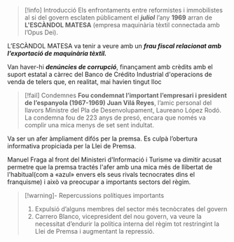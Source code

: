 > [!info] Introducció
> Els enfrontaments entre reformistes i immobilistes al si del govern esclaten públicament el ***juliol*** l’any **1969** arran de **L'ESCÀNDOL MATESA** (empresa maquinària tèxtil connectada amb l’Opus Dei).

L’ESCÀNDOL MATESA va tenir a veure amb un ***frau fiscal relacionat amb l’exportació de maquinària tèxtil.*** 

Van haver-hi ***denúncies de corrupció***, finançament amb crèdits amb el suport estatal a càrrec del Banco de Crédito Industrial d'operacions de venda de telers que, en realitat, mai havien tingut lloc

>[!fail] Condemnes
>**Fou condemnat l’important l’empresari i president de l’espanyola (1967-1969) Juan Vilá Reyes**, l’amic personal del llavors Ministre del Pla de Desenvolupament, Laureano López Rodó.
>La condemna fou de 223 anys de presó, encara que només va complir una mica menys de set sent indultat.

Va ser un afer àmpliament difós per la premsa. Es culpà l’obertura informativa propiciada per la Llei de Premsa. 

Manuel Fraga al front del Ministeri d'Informació i Turisme va dimitir acusat permetre que la premsa tractés l'afer amb una mica més de llibertat de l'habitual(com a «azul» envers els seus rivals tecnocrates dins el franquisme) i això va preocupar a importants sectors del règim.

> [!warning]- Repercussions polítiques importants
> 1. Expulsió d’alguns membres del sector més tecnòcrates del govern 
> 2. Carrero Blanco, vicepresident del nou govern, va veure la necessitat d’endurir la política interna del règim tot restringint la Llei de Premsa i augmentant la repressió.

